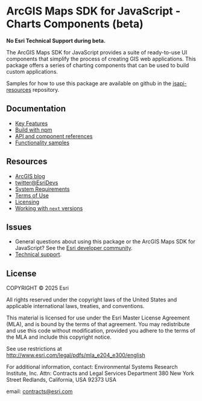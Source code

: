 # ArcGIS Maps SDK for JavaScript - Charts Components (beta)

**No Esri Technical Support during beta.**

The ArcGIS Maps SDK for JavaScript provides a suite of ready-to-use UI components that simplify the process of creating GIS web applications. This package offers a series of charting components that can be used to build custom applications.

Samples for how to use this package are available on github in the [jsapi-resources](https://github.com/Esri/jsapi-resources) repository.

## Documentation

- [Key Features](https://developers.arcgis.com/javascript/latest/key-features/)
- [Build with npm](https://developers.arcgis.com/javascript/latest/get-started/#npm)
- [API and component references](https://developers.arcgis.com/javascript/latest/references/)
- [Functionality samples](https://developers.arcgis.com/javascript/latest/sample-code/)

## Resources

- [ArcGIS blog](https://blogs.esri.com/esri/arcgis/tag/javascript/)
- [twitter@EsriDevs](https://twitter.com/EsriDevs)
- [System Requirements](https://developers.arcgis.com/javascript/latest/system-requirements/)
- [Terms of Use](https://www.esri.com/en-us/legal/terms/product-specific-scope-of-use)
- [Licensing](https://developers.arcgis.com/javascript/latest/licensing/)
- [Working with `next` versions](https://github.com/Esri/feedback-js-api-next/blob/main/README.md)

## Issues

- General questions about using this package or the ArcGIS Maps SDK for JavaScript? See the [Esri developer community](https://community.esri.com/t5/arcgis-api-for-javascript/ct-p/arcgis-api-for-javascript).
- [Technical support](https://support.esri.com/).

## License

COPYRIGHT © 2025 Esri

All rights reserved under the copyright laws of the United States and applicable international laws, treaties, and conventions.

This material is licensed for use under the Esri Master License Agreement (MLA), and is bound by the terms of that agreement. You may redistribute and use this code without modification, provided you adhere to the terms of the MLA and include this copyright notice.

See use restrictions at <http://www.esri.com/legal/pdfs/mla_e204_e300/english>

For additional information, contact: Environmental Systems Research Institute, Inc. Attn: Contracts and Legal Services Department 380 New York Street Redlands, California, USA 92373 USA

email: contracts@esri.com
